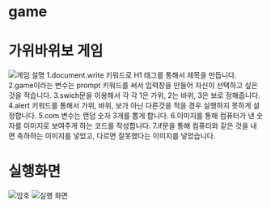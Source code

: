 # game
# 가위바위보 게임

![게임 설명](https://user-images.githubusercontent.com/104752580/173518746-fdb04336-9331-4385-b05e-9e3f6b421dcc.JPG)
1.document.write 키워드로 H1 태그를 통해서 제목을 만듭니다.
2.game이라는 변수는 prompt 키워드를 써서 입력창을 만들어 자신이 선택하고 싶은 것을 적습니다.
3.swich문을 이용해서 각 각 1은 가위, 2는 바위, 3은 보로 정해줍니다.
4.alert 키워드를 통해서 가위, 바위, 보가 아닌 다른것을 적을 경우 실행하지 못하게 설정합니다.
5.com 변수는 랜덤 숫자 3개를 뽑게 합니다.
6.이미지를 통해 컴퓨터가 낸 숫자를 이미지로 보여주게 하는 코드를 작성합니다.
7.if문을 통해 컴퓨터와 같은 것을 내면 축하하는 이미지를 넣었고, 다르면 잘못했다는 이미지를 넣었습니다.
# 실행화면
![암호](https://user-images.githubusercontent.com/104752580/173520533-5da7d6e6-8d40-47e6-b3ca-a157ca337236.JPG)
![실행 화면](https://user-images.githubusercontent.com/104752580/173520539-5bf3fce7-cfc7-4c32-b8f8-82ab73fcbdfd.JPG)
